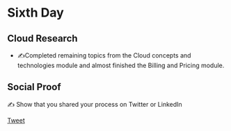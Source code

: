 <!-- This is a template you can use for quick progress days. It removes a lot of the steps we encourage you to share in the longer template 000-DAY-ARTICLE-LONG-TEMPLATE.MD-->

# Sixth Day

## Cloud Research

- ✍️Completed remaining topics from the Cloud concepts and technologies module and almost finished the Billing and Pricing module.

## Social Proof

✍️ Show that you shared your process on Twitter or LinkedIn

[Tweet](https://twitter.com/BharathMuddada/status/1295787927536975873)
